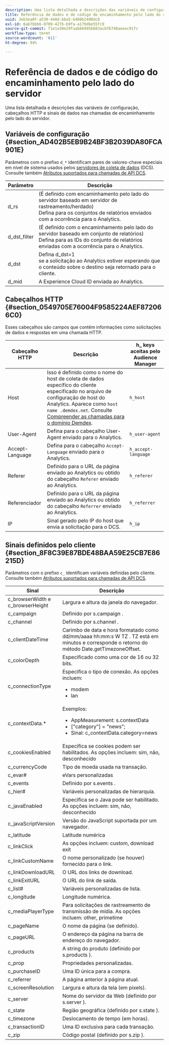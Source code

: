 ```yaml
---
description: Uma lista detalhada e descrições das variáveis de configuração, cabeçalhos HTTP e sinais de dados nas chamadas de encaminhamento pelo lado do servidor.
title: Referência de dados e de código do encaminhamento pelo lado do servidor
uuid: 3eb3ea0f-a530-448d-bba5-6408b2490dc8
exl-id: 6ab7bbb6-0709-427b-b9fa-a179dbe55fc9
source-git-commit: f1e1a30e29faab66995b683acbf6748aeeec91fc
workflow-type: tm+mt
source-wordcount: '611'
ht-degree: 94%

---
```


# Referência de dados e de código do encaminhamento pelo lado do servidor

Uma lista detalhada e descrições das variáveis de configuração, cabeçalhos HTTP e sinais de dados nas chamadas de encaminhamento pelo lado do servidor.

## Variáveis de configuração {#section_AD402B5EB9B24BF3B2039DA80FCA901E}

Parâmetros com o prefixo `d_*` identificam pares de valores-chave especiais em nível de sistema usados pelos [servidores de coleta de dados](https://experienceleague.adobe.com/docs/audience-manager/user-guide/reference/system-components/components-data-collection.html?lang=pt-BR) (DCS). Consulte também [Atributos suportados para chamadas de API DCS](https://experienceleague.adobe.com/docs/audience-manager/user-guide/api-and-sdk-code/dcs/dcs-api-reference/dcs-keys.html?lang=pt-BR).

| Parâmetro | Descrição |
|--- |--- |
| d_rs | (É definido com encaminhamento pelo lado do servidor baseado em servidor de rastreamento/herdado) <br>Defina para os conjuntos de relatórios enviados com a ocorrência para o Analytics. |
| d_dst_filter | (É definido com o encaminhamento pelo lado do servidor baseado em conjunto de relatórios) <br>Defina para as IDs do conjunto de relatórios enviadas com a ocorrência para o Analytics. |
| d_dst | Defina d_dst=1<br> se a solicitação ao Analytics estiver esperando que o conteúdo sobre o destino seja retornado para o cliente. |
| d_mid | A Experience Cloud ID enviada ao Analytics. |

## Cabeçalhos HTTP {#section_0549705E76004F9585224AEF872066C0}

Esses cabeçalhos são campos que contêm informações como solicitações de dados e respostas em uma chamada HTTP.

| Cabeçalho HTTP | Descrição | h_ keys aceitas pelo Audience Manager |
| --- | --- | --- |
| Host | Isso é definido como o nome do host de coleta de dados específico do cliente especificado no arquivo de configuração de host do Analytics. Aparece como `host name .demdex.net`. Consulte [Compreender as chamadas para o domínio Demdex](https://experienceleague.adobe.com/docs/audience-manager/user-guide/reference/demdex-calls.html?lang=pt-BR). | `h_host` |
| User-Agent | Defina para o cabeçalho User-Agent enviado para o Analytics. | `h_user-agent` |
| Accept-Language | Defina para o cabeçalho `Accept-Language` enviado para o Analytics. | `h_accept-language` |
| Referer | Definido para o URL da página enviado ao Analytics ou obtido do cabeçalho `Referer` enviado ao Analytics. | `h_referer` |
| Referenciador | Definido para o URL da página enviado ao Analytics ou obtido do cabeçalho `Referrer` enviado ao Analytics. | `h_referrer` |
| IP | Sinal gerado pelo IP do host que envia a solicitação para o DCS. | `h_ip` |

## Sinais definidos pelo cliente {#section_8F8C39E87BDE48BAA59E25CB7E86215D}

Parâmetros com o prefixo `c_` identificam variáveis definidas pelo cliente. Consulte também [Atributos suportados para chamadas de API DCS](https://experienceleague.adobe.com/docs/audience-manager/user-guide/api-and-sdk-code/dcs/dcs-api-reference/dcs-keys.html).

| Sinal | Descrição |
|--- |--- |
| c_browserWidth e c_browserHeight | Largura e altura da janela do navegador. |
| c_campaign | Definido por s.campaign . |
| c_channel | Definido por s.channel . |
| c_clientDateTime | Carimbo de data e hora formatado como dd/mm/aaaa hh:mm:s W TZ .    TZ está em minutos e corresponde o retorno do método Date.getTimezoneOffset. |
| c_colorDepth | Especificado como uma cor de 16 ou 32 bits. |
| c_connectionType | Especifica o tipo de conexão. As opções incluem:<ul><li>modem</li><li>lan</li></ul> |
| c_contextData.* | Exemplos:<ul><li>AppMeasurement: s.contextData</li><li>[&quot;category&quot;] = &quot;news&quot;;</li><li>Sinal: c_contextData.category=news</li></ul> |
| c_cookiesEnabled | Especifica se cookies podem ser habilitados. As opções incluem: sim, não, desconhecido |
| c_currencyCode | Tipo de moeda usada na transação. |
| c_evar# | eVars personalizadas |
| c_events | Definido por s.events . |
| c_hier# | Variáveis personalizadas de hierarquia. |
| c_javaEnabled | Especifica se o Java pode ser habilitado. As opções incluem: sim, não, desconhecido |
| c_javaScriptVersion | Versão do JavaScript suportada por um navegador. |
| c_latitude | Latitude numérica |
| c_linkClick | As opções incluem: custom, download exit |
| c_linkCustomName | O nome personalizado (se houver) fornecido para o link. |
| c_linkDownloadURL | O URL dos links de download. |
| c_linkExitURL | O URL do link de saída. |
| c_list# | Variáveis personalizadas de lista. |
| c_longitude | Longitude numérica. |
| c_mediaPlayerType | Para solicitações de rastreamento de transmissão de mídia. As opções incluem:  other, primetime |
| c_pageName | O nome da página (se definido). |
| c_pageURL | O endereço da página na barra de endereço do navegador. |
| c_products | A string do produto (definido por s.products ). |
| c_prop | Propriedades personalizadas. |
| c_purchaseID | Uma ID única para a compra. |
| c_referrer | A página anterior à página atual. |
| c_screenResolution | Largura e altura da tela (em pixels). |
| c_server | Nome do servidor da Web (definido por s.server ). |
| c_state | Região geográfica (definido por s.state ). |
| c_timezone | Deslocamento de tempo (em horas). |
| c_transactionID | Uma ID exclusiva para cada transação. |
| c_zip | Código postal (definido por s.zip ). |

